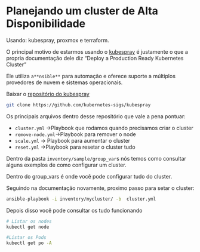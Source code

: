 # Planejando um cluster de Alta Disponibilidade

Usando: kubespray, proxmox e terraform.

O principal motivo de estarmos usando o [kubespray](https://github.com/kubernetes-sigs/kubespray) é justamente o que a propria documentação dele diz “Deploy a Production Ready Kubernetes Cluster” 

Ele utiliza `a**nsible**` para automação e oferece suporte a múltiplos provedores de nuvem e sistemas operacionais. 

Baixar o [repositório do kubespray](https://github.com/kubernetes-sigs/kubespray) 

```bash
git clone https://github.com/kubernetes-sigs/kubespray
```

Os principais arquivos dentro desse repositório que vale a pena pontuar:

- `cluster.yml` →Playbook que rodamos quando precisamos criar o cluster
- `remove-node.yml`→Playbook para remover o node
- `scale.yml` → Playbook para aumentar o cluster
- `reset.yml` →Playbook para resetar o cluster tudo

Dentro da pasta `inventory/sample/group_var`s nós temos como consultar alguns exemplos de como configurar um cluster. 

Dentro do group_vars é onde você pode configurar tudo do cluster.

Seguindo na documentação novamente, proximo passo para setar o cluster:

```bash
ansible-playbook -i inventory/mycluster/ -b  cluster.yml
```

Depois disso você pode consultar os tudo funcionando

```bash
# Listar os nodes
kubectl get node

#Listar os Pods
kubectl get po -A
```